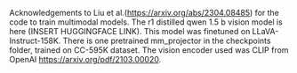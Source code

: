 Acknowledgements to Liu et al.(https://arxiv.org/abs/2304.08485) for the code to train multimodal models. The r1 distilled qwen 1.5 b vision model is here (INSERT HUGGINGFACE LINK). This model was finetuned on LLaVA-Instruct-158K. There is one pretrained mm_projector in the checkpoints folder, trained on  CC-595K dataset. The vision encoder used was CLIP from OpenAI https://arxiv.org/pdf/2103.00020.

